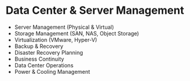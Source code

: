 # Data Center & Server Management

- Server Management (Physical & Virtual)
- Storage Management (SAN, NAS, Object Storage)
- Virtualization (VMware, Hyper-V)
- Backup & Recovery
- Disaster Recovery Planning
- Business Continuity
- Data Center Operations
- Power & Cooling Management